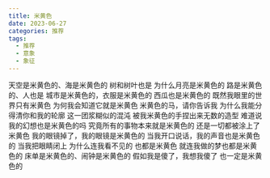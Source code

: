 ```yaml
---
title: 米黄色
date: 2023-06-27
categories: 推荐
tags:
  - 推荐
  - 意象
  - 象征
---
```


天空是米黄色的、海是米黄色的
树和树叶也是
为什么月亮是米黄色的<!--more-->
路是米黄色的、人也是
城市是米黄色的，衣服是米黄色的
西瓜也是米黄色的
既然我眼里的世界只有米黄色
为何我会知道它就是米黄色
米黄色的马，请你告诉我
为什么我能分得清你和我的轮廓
这一团浆糊似的混沌
被我米黄色的手捏出来无数的造型
难道说
我的幻想也是米黄色的吗
究竟所有的事物本来就是米黄色的
还是一切都被涂上了米黄色
我的眼镜掉了，我的眼镜是米黄色的
当我开口说话，我的声音也是米黄色的
当我把眼睛闭上
为什么连我看不见的
也都是米黄色
就连我做的梦也都是米黄色的
床单是米黄色的、闹钟是米黄色的
假如我是傻了，我想我傻了
也一定是米黄色的